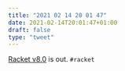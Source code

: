 ```yaml
---
title: "2021 02 14 20 01 47"
date: 2021-02-14T20:01:47+01:00
draft: false
type: "tweet"
---
```

[Racket v8.0](https://blog.racket-lang.org/2021/02/racket-v8-0.html) is out. `#racket`
